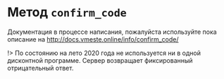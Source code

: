# Метод `confirm_code`

Документация в процессе написания, пожалуйста используйте пока описание на http://docs.vmeste.online/info/confirm_code/

!> По состоянию на лето 2020 года не используется ни в одной дисконтной программе. Сервер возвращает фиксированный отрицательный ответ.
